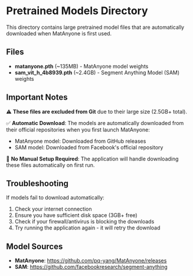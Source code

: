 # Pretrained Models Directory

This directory contains large pretrained model files that are automatically downloaded when MatAnyone is first used.

## Files

-   **matanyone.pth** (~135MB) - MatAnyone model weights
-   **sam_vit_h_4b8939.pth** (~2.4GB) - Segment Anything Model (SAM) weights

## Important Notes

⚠️ **These files are excluded from Git** due to their large size (2.5GB+ total).

✅ **Automatic Download**: The models are automatically downloaded from their official repositories when you first launch MatAnyone:

-   MatAnyone model: Downloaded from GitHub releases
-   SAM model: Downloaded from Facebook's official repository

🔄 **No Manual Setup Required**: The application will handle downloading these files automatically on first run.

## Troubleshooting

If models fail to download automatically:

1. Check your internet connection
2. Ensure you have sufficient disk space (3GB+ free)
3. Check if your firewall/antivirus is blocking the downloads
4. Try running the application again - it will retry the download

## Model Sources

-   **MatAnyone**: https://github.com/pq-yang/MatAnyone/releases
-   **SAM**: https://github.com/facebookresearch/segment-anything
